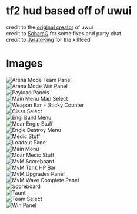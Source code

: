 # tf2 hud based off of uwui
credit to the [original creator](https://www.teamfortress.tv/user/uwu) of uwui<br/>
credit to [SohamG](https://github.com/SohamG) for some fixes and party chat<br/>
credit to [JarateKing](https://www.teamfortress.tv/user/JarateKing) for the killfeed<br/>

# Images

![Arena Mode Team Panel](https://raw.githubusercontent.com/otherguywolf/hud/master/images/arena_teampanel.png)<br/>
![Arena Mode Win Panel](https://raw.githubusercontent.com/otherguywolf/hud/master/images/arena_winpanel.png)<br/>
![Payload Panels](https://raw.githubusercontent.com/otherguywolf/hud/master/images/cartpanel.png)<br/>
![Main Menu Map Select](https://raw.githubusercontent.com/otherguywolf/hud/master/images/casualmapselect.png)<br/>
![Weapon Bar + Sticky Counter](https://raw.githubusercontent.com/otherguywolf/hud/master/images/chargebar_stickycounter.png)<br/>
![Class Select](https://raw.githubusercontent.com/otherguywolf/hud/master/images/class_select.png)<br/>
![Engi Build Menu](https://raw.githubusercontent.com/otherguywolf/hud/master/images/engiebuild.png)<br/>
![Moar Engie Stuff](https://raw.githubusercontent.com/otherguywolf/hud/master/images/engiebuilding.png)<br/>
![Engie Destroy Menu](https://raw.githubusercontent.com/otherguywolf/hud/master/images/engiedestroy.png)<br/>
![Medic Stuff](https://raw.githubusercontent.com/otherguywolf/hud/master/images/healerpanel.png)<br/>
![Loadout Panel](https://raw.githubusercontent.com/otherguywolf/hud/master/images/loadoutpanel.png)<br/>
![Main Menu](https://raw.githubusercontent.com/otherguywolf/hud/master/images/mainmenu.png)<br/>
![Moar Medic Stuff](https://raw.githubusercontent.com/otherguywolf/hud/master/images/medic_panels.png)<br/>
![MvM Scoreboard](https://raw.githubusercontent.com/otherguywolf/hud/master/images/mvm_scoreboard.png)<br/>
![MvM Tank HP Bar](https://raw.githubusercontent.com/otherguywolf/hud/master/images/mvm_tankpanel.png)<br/>
![MvM Upgrades Panel](https://raw.githubusercontent.com/otherguywolf/hud/master/images/mvm_upgradepanel.png)<br/>
![MvM Wave Complete Panel](https://raw.githubusercontent.com/otherguywolf/hud/master/images/mvm_wavecompletepanel.png)<br/>
![Scoreboard](https://raw.githubusercontent.com/otherguywolf/hud/master/images/scoreboard.png)<br/>
![Taunt](https://raw.githubusercontent.com/otherguywolf/hud/master/images/tauntpanel.png)<br/>
![Team Select](https://raw.githubusercontent.com/otherguywolf/hud/master/images/team_select.png)<br/>
![Win Panel](https://raw.githubusercontent.com/otherguywolf/hud/master/images/winpanel.png)<br/>
